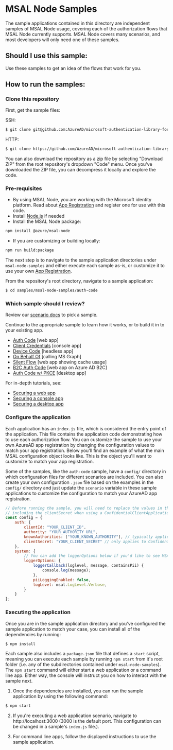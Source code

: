 # MSAL Node Samples

The sample applications contained in this directory are independent samples of MSAL Node usage, covering each of the authorization flows that MSAL Node currently supports. MSAL Node covers many scenarios, and most developers will only need one of these samples.

## Should I use this sample:

Use these samples to get an idea of the flows that work for you.

## How to run the samples:

### Clone this repository

First, get the sample files:

SSH:

```bash
$ git clone git@github.com:AzureAD/microsoft-authentication-library-for-js.git
```

HTTP:

```bash
$ git clone https://github.com/AzureAD/microsoft-authentication-library-for-js.git
```

You can also download the repository as a zip file by selecting "Download ZIP" from the root repository's dropdown "Code" menu. Once you've downloaded the ZIP file, you can decompress it locally and explore the code.

### Pre-requisites
- By using MSAL Node, you are working with the Microsoft identity platform.  Read about [App Registration](https://docs.microsoft.com/graph/auth-register-app-v2) and register one for use with this code.
- Install [Node.js](https://nodejs.org/en/) if needed
- Install the MSAL Node package:  
```bash
npm install @azure/msal-node
```
- If you are customizing or building locally:
```bash
npm run build:package
```

The next step is to navigate to the sample application directories under `msal-node-samples` and either execute each sample as-is, or customize it to use your own [App Registration](https://docs.microsoft.com/en-us/graph/auth-register-app-v2).

From the repository's root directory, navigate to a sample application:

```bash
$ cd samples/msal-node-samples/auth-code
```

### Which sample should I review?

Review our [scenario docs](https://docs.microsoft.com/azure/active-directory/develop/authentication-flows-app-scenarios) to pick a sample.

Continue to the appropriate sample to learn how it works, or to build it in to your existing app.

- [Auth Code](auth-code/readme.md) [web app]
- [Client Credentials](client-credentials/readme.md) [console app]
- [Device Code](device-code/readme.md) [headless app]
- [On Behalf Of](on-behalf-of/web-app/readme.md) [calling MS Graph]
- [Silent Flow](silent-flow/readme.md) [web app showing cache usage]
- [B2C Auth Code](b2c-auth-code/readme.md) [web app on Azure AD B2C]
- [Auth Code w/ PKCE](ElectronTestApp/readme.md) [desktop app]

For in-depth tutorials, see:

- [Securing a web app](https://docs.microsoft.com/azure/active-directory/develop/tutorial-v2-nodejs-webapp-msal)
- [Securing a console app](https://docs.microsoft.com/azure/active-directory/develop/tutorial-v2-nodejs-console)
- [Securing a desktop app](https://docs.microsoft.com/azure/active-directory/develop/tutorial-v2-nodejs-desktop)

### Configure the application

Each application has an `index.js` file, which is considered the entry point of the application. This file contains the application code demonstrating how to use each authorization flow. You can customize the sample to use your own AzureAD app registration by changing the configuration values to match your app registration. Below you'll find an example of what the main MSAL configuration object looks like. This is the object you'll want to customize to match your app registration.

Some of the samples, like the `auth-code` sample, have a `config/` directory in which configuration files for different scenarios are included. You can also create your own configuration `.json` file based on the examples in the `config/` directory and just update the `scenario` variable in these sample applications to customize the configuration to match your AzureAD app registration.

```javascript
// Before running the sample, you will need to replace the values in the config, 
// including the clientSecret when using a ConfidentialClientApplication
const config = {
    auth: {
        clientId: "YOUR_CLIENT_ID",
        authority: "YOUR_AUTHORITY_URL",
        knownAuthorities: ["YOUR_KNOWN_AUTHORITY"], // typically applies to apps on Azure AD B2C
        clientSecret: "YOUR_CLIENT_SECRET" // only applies to Confidential Client applications, such as desktop and backend web applications
    },
    system: {
        // You can add the loggerOptions below if you'd like to see MSAL's debug logs during execution.
        loggerOptions: {
            loggerCallback(loglevel, message, containsPii) {
                console.log(message);
            },
            piiLoggingEnabled: false,
            logLevel: msal.LogLevel.Verbose,
        }
    }
};
```

### Executing the application

Once you are in the sample application directory and you've configured the sample application to match your case, you can install all of the dependencies by running:

```bash
$ npm install
```

Each sample also includes a `package.json` file that defines a `start` script, meaning you can execute each sample by running `npm start` from it's root folder (i.e. any of the subdirectories contained under `msal-node-samples`). The `npm start` command will either start a web application or a command line app. Either way, the console will instruct you on how to interact with the sample next.

1. Once the dependencies are installed, you can run the sample application by using the following command:

```bash
$ npm start
```

2. If you're executing a web application scenario, navigate to http://localhost:3000 (3000 is the default port. This configuration can be changed in a sample's `index.js` file.).

3. For command line apps, follow the displayed instructions to use the sample application.
